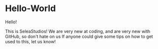 # Hello-World
Hello!

This is SeleaStudios!
We are very new at coding, and are very new with GitHub, so don't hate on us
If anyone could give some tips on how to get used to this, let us know!
